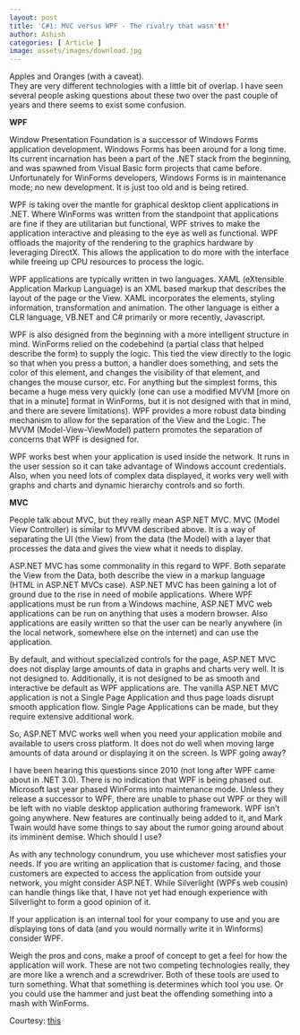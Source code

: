 ```yaml
---
layout: post
title: 'C#1: MVC versus WPF - The rivalry that wasn't!'
author: Ashish
categories: [ Article ]
image: assets/images/download.jpg
---
```

 
Apples and Oranges (with a caveat). <br/>They are very different technologies with a little bit of overlap. I have seen several people asking questions about these two over the past couple of years and there seems to exist some confusion.

<b>WPF</b>

Window Presentation Foundation is a successor of Windows Forms application development. Windows Forms has been around for a long time. Its current incarnation has been a part of the .NET stack from the beginning, and was spawned from Visual Basic form projects that came before. Unfortunately for WinForms developers, Windows Forms is in maintenance mode; no new development. It is just too old and is being retired.

WPF is taking over the mantle for graphical desktop client applications in .NET. Where WinForms was written from the standpoint that applications are fine if they are utilitarian but functional, WPF strives to make the application interactive and pleasing to the eye as well as functional. WPF offloads the majority of the rendering to the graphics hardware by leveraging DirectX. This allows the application to do more with the interface while freeing up CPU resources to process the logic.

WPF applications are typically written in two languages. XAML (eXtensible Application Markup Language) is an XML based markup that describes the layout of the page or the View. XAML incorporates the elements, styling information, transformation and animation. The other language is either a CLR language, VB.NET and C# primarily or more recently, Javascript.

WPF is also designed from the beginning with a more intelligent structure in mind. WinForms relied on the codebehind (a partial class that helped describe the form) to supply the logic. This tied the view directly to the logic so that when you press a button, a handler does something, and sets the color of this element, and changes the visibility of that element, and changes the mouse cursor, etc. For anything but the simplest forms, this became a huge mess very quickly (one can use a modified MVVM [more on that in a minute] format in WinForms, but it is not designed with that in mind, and there are severe limitations). WPF provides a more robust data binding mechanism to allow for the separation of the View and the Logic. The MVVM (Model-View-ViewModel) pattern promotes the separation of concerns that WPF is designed for.

WPF works best when your application is used inside the network. It runs in the user session so it can take advantage of Windows account credentials. Also, when you need lots of complex data displayed, it works very well with graphs and charts and dynamic hierarchy controls and so forth.

<b>MVC</b>

People talk about MVC, but they really mean ASP.NET MVC. MVC (Model View Controller) is similar to MVVM described above. It is a way of separating the UI (the View) from the data (the Model) with a layer that processes the data and gives the view what it needs to display.

ASP.NET MVC has some commonality in this regard to WPF. Both separate the View from the Data, both describe the view in a markup language (HTML in ASP.NET MVCs case). ASP.NET MVC has been gaining a lot of ground due to the rise in need of mobile applications. Where WPF applications must be run from a Windows machine, ASP.NET MVC web applications can be run on anything that uses a modern browser. Also applications are easily written so that the user can be nearly anywhere (in the local network, somewhere else on the internet) and can use the application.

By default, and without specialized controls for the page, ASP.NET MVC does not display large amounts of data in graphs and charts very well. It is not designed to. Additionally, it is not designed to be as smooth and interactive be default as WPF applications are. The vanilla ASP.NET MVC application is not a Single Page Application and thus page loads disrupt smooth application flow. Single Page Applications can be made, but they require extensive additional work.

So, ASP.NET MVC works well when you need your application mobile and available to users cross platform. It does not do well when moving large amounts of data around or displaying it on the screen.
Is WPF going away?

I have been hearing this questions since 2010 (not long after WPF came about in .NET 3.0). There is no indication that WPF is being phased out. Microsoft last year phased WinForms into maintenance mode. Unless they release a successor to WPF, there are unable to phase out WPF or they will be left with no viable desktop application authoring framework. WPF isn’t going anywhere. New features are continually being added to it, and Mark Twain would have some things to say about the rumor going around about its imminent demise.
Which should I use?

As with any technology conundrum, you use whichever most satisfies your needs. If you are writing an application that is customer facing, and those customers are expected to access the application from outside your network, you might consider ASP.NET. While Silverlight (WPFs web cousin) can handle things like that, I have not yet had enough experience with Silverlight to form a good opinion of it.

If your application is an internal tool for your company to use and you are displaying tons of data (and you would normally write it in Winforms) consider WPF.

Weigh the pros and cons, make a proof of concept to get a feel for how the application will work. These are not two competing technologies really, they are more like a wrench and a screwdriver. Both of these tools are used to turn something. What that something is determines which tool you use. Or you could use the hammer and just beat the offending something into a mash with WinForms.

Courtesy: <a href="https://www.linkedin.com/pulse/wpf-vs-mvc-rivalry-wasnt-cory-blissitte?src=aff-lilpar&veh=aff_src.aff-lilpar_c.partners_pkw.10078_plc.Skimbit%20Ltd._pcrid.449670_learning&trk=aff_src.aff-lilpar_c.partners_pkw.10078_plc.Skimbit%20Ltd._pcrid.449670_learning&clickid=wxP1R3QtZxyJRRewUx0Mo3Q2UklXZVSU73QUzY0&irgwc=1">this</a>
